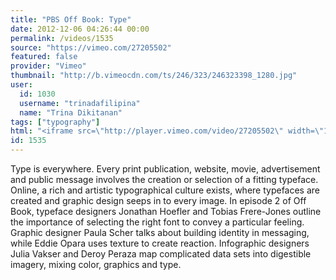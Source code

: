 ```yaml
---
title: "PBS Off Book: Type"
date: 2012-12-06 04:26:44 00:00
permalink: /videos/1535
source: "https://vimeo.com/27205502"
featured: false
provider: "Vimeo"
thumbnail: "http://b.vimeocdn.com/ts/246/323/246323398_1280.jpg"
user:
  id: 1030
  username: "trinadafilipina"
  name: "Trina Dikitanan"
tags: ["typography"]
html: "<iframe src=\"http://player.vimeo.com/video/27205502\" width=\"1280\" height=\"720\" frameborder=\"0\" webkitAllowFullScreen mozallowfullscreen allowFullScreen></iframe>"
id: 1535
---
```


Type is everywhere. Every print publication, website, movie, advertisement and public message involves the creation or selection of a fitting typeface. Online, a rich and artistic typographical culture exists, where typefaces are created and graphic design seeps in to every image.
In episode 2 of Off Book, typeface designers Jonathan Hoefler and Tobias Frere-Jones outline the importance of selecting the right font to convey a particular feeling. Graphic designer Paula Scher talks about building identity in messaging, while Eddie Opara uses texture to create reaction. Infographic designers Julia Vakser and Deroy Peraza map complicated data sets into digestible imagery, mixing color, graphics and type.